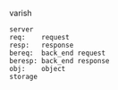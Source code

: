 varish

	server
	req:	request
	resp:	response
	bereq:	back_end request
	beresp:	back_end response
	obj: 	object
	storage
	